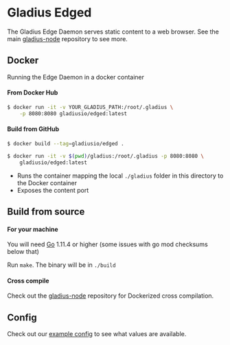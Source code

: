 # Gladius Edged

The Gladius Edge Daemon serves static content to a web browser. See the main [gladius-node](https://github.com/gladiusio/gladius-node) repository to see more.

## Docker
Running the Edge Daemon in a docker container

#### From Docker Hub

```bash
$ docker run -it -v YOUR_GLADIUS_PATH:/root/.gladius \
    -p 8080:8080 gladiusio/edged:latest
```

#### Build from GitHub

```bash
$ docker build --tag=gladiusio/edged .

$ docker run -it -v $(pwd)/gladius:/root/.gladius -p 8080:8080 \
    gladiusio/edged:latest
```
* Runs the container mapping the local `./gladius` folder in this directory to the Docker container
* Exposes the content port

## Build from source

#### For your machine
You will need [Go](https://golang.org/dl/) 1.11.4 or higher (some issues with go mod checksums below that)

Run `make`. The binary will be in `./build`

#### Cross compile
Check out the [gladius-node](https://github.com/gladiusio/gladius-node) repository for Dockerized cross compilation.

## Config
Check out our [example config](./.example-config.toml) to see what values are available.

